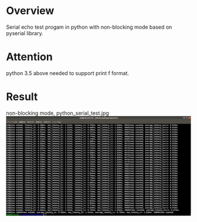 # Overview
Serial echo test progam in python with non-blocking mode based on pyserial library.

# Attention
python 3.5 above needed to support print f format.

# Result
non-blocking mode, python_serial_test.jpg
![alt text](https://github.com/soarbear/lite_serial_ros/blob/main/image/python_serial_test.jpg)
